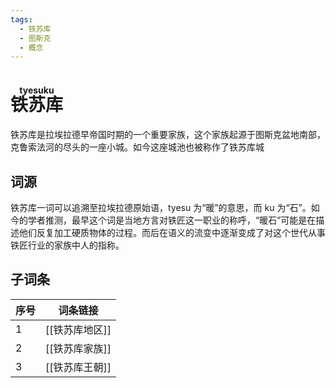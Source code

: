 ```yaml
---
tags:
  - 铁苏库
  - 图斯克
  - 概念
---
```

# <ruby>铁苏库<rt>tyesuku</rt></ruby>

铁苏库是拉埃拉德早帝国时期的一个重要家族，这个家族起源于图斯克盆地南部，克鲁索法河的尽头的一座小城。如今这座城池也被称作了铁苏库城

## 词源

铁苏库一词可以追溯至拉埃拉德原始语，tyesu 为“暖”的意思，而 ku 为“石”。如今的学者推测，最早这个词是当地方言对铁匠这一职业的称呼，“暖石”可能是在描述他们反复加工硬质物体的过程。而后在语义的流变中逐渐变成了对这个世代从事铁匠行业的家族中人的指称。

## 子词条

| 序号  | 词条链接      |
| --- | --------- |
| 1   | [[铁苏库地区]] |
| 2   | [[铁苏库家族]] |
| 3   | [[铁苏库王朝]] |
